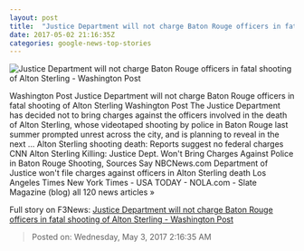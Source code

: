 ```yaml
---
layout: post
title:  "Justice Department will not charge Baton Rouge officers in fatal shooting of Alton Sterling - Washington Post"
date: 2017-05-02 21:16:35Z
categories: google-news-top-stories
---
```


![Justice Department will not charge Baton Rouge officers in fatal shooting of Alton Sterling - Washington Post](https://img.washingtonpost.com/rf/image_1484w/2010-2019/WashingtonPost/2017/05/02/National-Security/Images/DSC_77071471624507.jpg)

Washington Post Justice Department will not charge Baton Rouge officers in fatal shooting of Alton Sterling Washington Post The Justice Department has decided not to bring charges against the officers involved in the death of Alton Sterling, whose videotaped shooting by police in Baton Rouge last summer prompted unrest across the city, and is planning to reveal in the next ... Alton Sterling shooting death: Reports suggest no federal charges CNN Alton Sterling Killing: Justice Dept. Won't Bring Charges Against Police in Baton Rouge Shooting, Sources Say NBCNews.com Department of Justice won't file charges against officers in Alton Sterling death Los Angeles Times New York Times - USA TODAY - NOLA.com - Slate Magazine (blog) all 120 news articles »


Full story on F3News: [Justice Department will not charge Baton Rouge officers in fatal shooting of Alton Sterling - Washington Post](http://www.f3nws.com/n/d3ggWH)

> Posted on: Wednesday, May 3, 2017 2:16:35 AM
